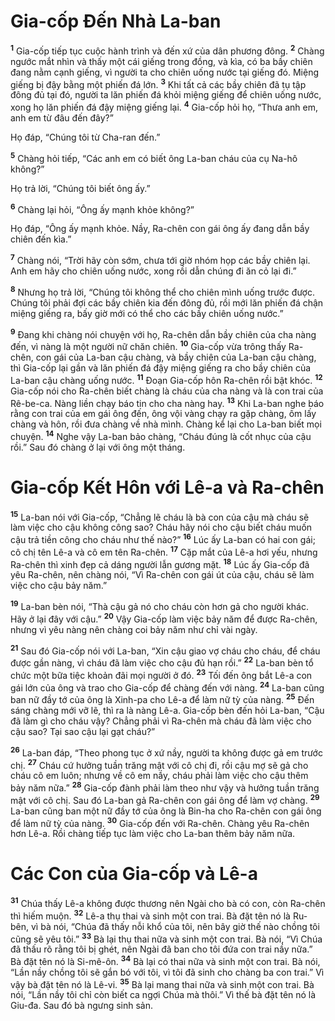 # Gia-cốp Ðến Nhà La-ban

<sup><b>1</b></sup> Gia-cốp tiếp tục cuộc hành trình và đến xứ của dân phương đông. <sup><b>2</b></sup> Chàng ngước mắt nhìn và thấy một cái giếng trong đồng, và kìa, có ba bầy chiên đang nằm cạnh giếng, vì người ta cho chiên uống nước tại giếng đó. Miệng giếng bị đậy bằng một phiến đá lớn. <sup><b>3</b></sup> Khi tất cả các bầy chiên đã tụ tập đông đủ tại đó, người ta lăn phiến đá khỏi miệng giếng để chiên uống nước, xong họ lăn phiến đá đậy miệng giếng lại. <sup><b>4</b></sup> Gia-cốp hỏi họ, “Thưa anh em, anh em từ đâu đến đây?”

Họ đáp, “Chúng tôi từ Cha-ran đến.”

<sup><b>5</b></sup> Chàng hỏi tiếp, “Các anh em có biết ông La-ban cháu của cụ Na-hô không?”

Họ trả lời, “Chúng tôi biết ông ấy.”

<sup><b>6</b></sup> Chàng lại hỏi, “Ông ấy mạnh khỏe không?”

Họ đáp, “Ông ấy mạnh khỏe. Nầy, Ra-chên con gái ông ấy đang dẫn bầy chiên đến kìa.”

<sup><b>7</b></sup> Chàng nói, “Trời hãy còn sớm, chưa tới giờ nhóm họp các bầy chiên lại. Anh em hãy cho chiên uống nước, xong rồi dẫn chúng đi ăn cỏ lại đi.”

<sup><b>8</b></sup> Nhưng họ trả lời, “Chúng tôi không thể cho chiên mình uống trước được. Chúng tôi phải đợi các bầy chiên kia đến đông đủ, rồi mới lăn phiến đá chận miệng giếng ra, bấy giờ mới có thể cho các bầy chiên uống nước.”

<sup><b>9</b></sup> Ðang khi chàng nói chuyện với họ, Ra-chên dẫn bầy chiên của cha nàng đến, vì nàng là một người nữ chăn chiên. <sup><b>10</b></sup> Gia-cốp vừa trông thấy Ra-chên, con gái của La-ban cậu chàng, và bầy chiên của La-ban cậu chàng, thì Gia-cốp lại gần và lăn phiến đá đậy miệng giếng ra cho bầy chiên của La-ban cậu chàng uống nước. <sup><b>11</b></sup> Ðoạn Gia-cốp hôn Ra-chên rồi bật khóc. <sup><b>12</b></sup> Gia-cốp nói cho Ra-chên biết chàng là cháu của cha nàng và là con trai của Rê-be-ca. Nàng liền chạy báo tin cho cha nàng hay. <sup><b>13</b></sup> Khi La-ban nghe báo rằng con trai của em gái ông đến, ông vội vàng chạy ra gặp chàng, ôm lấy chàng và hôn, rồi đưa chàng về nhà mình. Chàng kể lại cho La-ban biết mọi chuyện. <sup><b>14</b></sup> Nghe vậy La-ban bảo chàng, “Cháu đúng là cốt nhục của cậu rồi.” Sau đó chàng ở lại với ông một tháng.

# Gia-cốp Kết Hôn với Lê-a và Ra-chên

<sup><b>15</b></sup> La-ban nói với Gia-cốp, “Chẳng lẽ cháu là bà con của cậu mà cháu sẽ làm việc cho cậu không công sao? Cháu hãy nói cho cậu biết cháu muốn cậu trả tiền công cho cháu như thế nào?” <sup><b>16</b></sup> Lúc ấy La-ban có hai con gái; cô chị tên Lê-a và cô em tên Ra-chên. <sup><b>17</b></sup> Cặp mắt của Lê-a hơi yếu, nhưng Ra-chên thì xinh đẹp cả dáng người lẫn gương mặt. <sup><b>18</b></sup> Lúc ấy Gia-cốp đã yêu Ra-chên, nên chàng nói, “Vì Ra-chên con gái út của cậu, cháu sẽ làm việc cho cậu bảy năm.”

<sup><b>19</b></sup> La-ban bèn nói, “Thà cậu gả nó cho cháu còn hơn gả cho người khác. Hãy ở lại đây với cậu.” <sup><b>20</b></sup> Vậy Gia-cốp làm việc bảy năm để được Ra-chên, nhưng vì yêu nàng nên chàng coi bảy năm như chỉ vài ngày.

<sup><b>21</b></sup> Sau đó Gia-cốp nói với La-ban, “Xin cậu giao vợ cháu cho cháu, để cháu được gần nàng, vì cháu đã làm việc cho cậu đủ hạn rồi.” <sup><b>22</b></sup> La-ban bèn tổ chức một bữa tiệc khoản đãi mọi người ở đó. <sup><b>23</b></sup> Tối đến ông bắt Lê-a con gái lớn của ông và trao cho Gia-cốp để chàng đến với nàng. <sup><b>24</b></sup> La-ban cũng ban nữ đầy tớ của ông là Xinh-pa cho Lê-a để làm nữ tỳ của nàng. <sup><b>25</b></sup> Ðến sáng chàng mới vỡ lẽ, thì ra là nàng Lê-a. Gia-cốp bèn đến hỏi La-ban, “Cậu đã làm gì cho cháu vậy? Chẳng phải vì Ra-chên mà cháu đã làm việc cho cậu sao? Tại sao cậu lại gạt cháu?”

<sup><b>26</b></sup> La-ban đáp, “Theo phong tục ở xứ nầy, người ta không được gả em trước chị. <sup><b>27</b></sup> Cháu cứ hưởng tuần trăng mật với cô chị đi, rồi cậu mợ sẽ gả cho cháu cô em luôn; nhưng về cô em nầy, cháu phải làm việc cho cậu thêm bảy năm nữa.” <sup><b>28</b></sup> Gia-cốp đành phải làm theo như vậy và hưởng tuần trăng mật với cô chị. Sau đó La-ban gả Ra-chên con gái ông để làm vợ chàng. <sup><b>29</b></sup> La-ban cũng ban một nữ đầy tớ của ông là Bin-ha cho Ra-chên con gái ông để làm nữ tỳ của nàng. <sup><b>30</b></sup> Gia-cốp đến với Ra-chên. Chàng yêu Ra-chên hơn Lê-a. Rồi chàng tiếp tục làm việc cho La-ban thêm bảy năm nữa.

# Các Con của Gia-cốp và Lê-a

<sup><b>31</b></sup> Chúa thấy Lê-a không được thương nên Ngài cho bà có con, còn Ra-chên thì hiếm muộn. <sup><b>32</b></sup> Lê-a thụ thai và sinh một con trai. Bà đặt tên nó là Ru-bên, vì bà nói, “Chúa đã thấy nỗi khổ của tôi, nên bây giờ thế nào chồng tôi cũng sẽ yêu tôi.” <sup><b>33</b></sup> Bà lại thụ thai nữa và sinh một con trai. Bà nói, “Vì Chúa đã thấu rõ rằng tôi bị ghét, nên Ngài đã ban cho tôi đứa con trai nầy nữa.” Bà đặt tên nó là Si-mê-ôn. <sup><b>34</b></sup> Bà lại có thai nữa và sinh một con trai. Bà nói, “Lần nầy chồng tôi sẽ gắn bó với tôi, vì tôi đã sinh cho chàng ba con trai.” Vì vậy bà đặt tên nó là Lê-vi. <sup><b>35</b></sup> Bà lại mang thai nữa và sinh một con trai. Bà nói, “Lần nầy tôi chỉ còn biết ca ngợi Chúa mà thôi.” Vì thế bà đặt tên nó là Giu-đa. Sau đó bà ngưng sinh sản.
